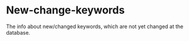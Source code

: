 # New-change-keywords
The info about new/changed keywords, which are not yet changed at the database.
